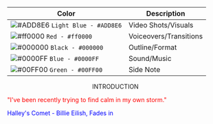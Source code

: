 
| Color                                                                          | Description            |
| ------------------------------------------------------------------------------ | ---------------------- |
| ![#ADD8E6](https://via.placeholder.com/10/0a192f?text=+) `Light Blue - #ADD8E6`| Video Shots/Visuals    |
| ![#ff0000](https://via.placeholder.com/10/0a192f?text=+) `Red - #ff0000`       | Voiceovers/Transitions |
| ![#000000](https://via.placeholder.com/10/303C55?text=+) `Black - #000000`     | Outline/Format         |
| ![#0000FF](https://via.placeholder.com/10/8892b0?text=+) `Blue - #0000FF`      | Sound/Music            |
| ![#00FF00](https://via.placeholder.com/10/a8b2d1?text=+) `Green - #00FF00`     | Side Note              |

<p align="center">INTRODUCTION</p>
<p style="color:#ff0000;">"I've been recently trying to find calm in my own storm."</p>
<p style="color:#0000FF;">Halley's Comet - Billie Eilish, Fades in</p>

